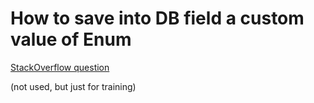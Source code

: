 # How to save into DB field a custom value of Enum

[StackOverflow question](https://stackoverflow.com/questions/77859938/enumerated-with-default-value-but-not-name)

(not used, but just for training)